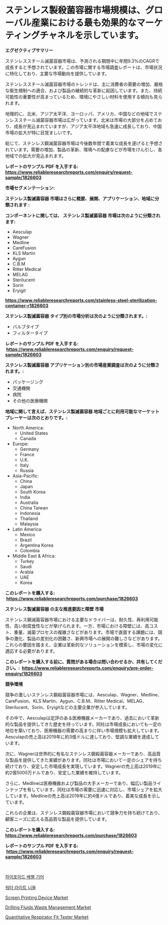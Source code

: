 <p><h1>ステンレス製殺菌容器市場規模は、グローバル産業における最も効果的なマーケティングチャネルを示しています。</h1></p><p><strong>エグゼクティブサマリー</strong></p>
<p><p>ステンレススチール滅菌容器市場は、予測される期間中に年間9.3%のCAGRで成長すると予想されています。この市場に関する市場調査レポートは、市場状況に特化しており、主要な市場動向を提供しています。</p><p>ステンレススチール滅菌容器市場のトレンドは、主に消費者の需要の増加、厳格な衛生規制への適合、および製品の継続的な革新に起因しています。また、持続可能性の重要性が高まっているため、環境にやさしい材料を使用する傾向も見られます。</p><p>地理的に、北米、アジア太平洋、ヨーロッパ、アメリカ、中国などの地域でステンレススチール滅菌容器市場は広がっています。北米は市場の大部分を占めており、成長が見込まれていますが、アジア太平洋地域も急速に成長しており、中国市場の拡大が特に目覚ましいです。</p><p>総じて、ステンレス鋼滅菌容器市場は今後数年間で着実な成長を遂げると予想されています。需要の増加、製品の革新、環境への配慮などが市場をけん引し、各地域での拡大が見込まれます。</p></p>
<p><strong>レポートのサンプル PDF を入手する: <a href="https://www.reliableresearchreports.com/enquiry/request-sample/1826603">https://www.reliableresearchreports.com/enquiry/request-sample/1826603</a></strong></p>
<p><strong>市場セグメンテーション:</strong></p>
<p><strong> ステンレス製滅菌容器 市場はさらに概要、展開、アプリケーション、地域に分類されます :</strong></p>
<p><strong>コンポーネントに関しては、 ステンレス製滅菌容器 市場は次のように分類されます: &nbsp;</strong></p>
<p><ul><li>Aesculap</li><li>Wagner</li><li>Medline</li><li>CareFusion</li><li>KLS Martin</li><li>Aygun</li><li>C.B.M</li><li>Ritter Medical</li><li>MELAG</li><li>Sterilucent</li><li>Sorin</li><li>Eryigit</li></ul></p>
<p><strong><a href="https://www.reliableresearchreports.com/stainless-steel-sterilization-container-r1826603">https://www.reliableresearchreports.com/stainless-steel-sterilization-container-r1826603</a></strong></p>
<p><strong> ステンレス製滅菌容器 タイプ別の市場分析は次のように分類されます。:</strong></p>
<p><ul><li>バルブタイプ</li><li>フィルタータイプ</li></ul></p>
<p><strong>レポートのサンプル PDF を入手する: &nbsp;<a href="https://www.reliableresearchreports.com/enquiry/request-sample/1826603">https://www.reliableresearchreports.com/enquiry/request-sample/1826603</a></strong></p>
<p><strong> ステンレス製滅菌容器 アプリケーション別の市場産業調査は次のように分類されます。:</strong></p>
<p><ul><li>パッケージング</li><li>交通機関</li><li>病院</li><li>その他の医療機関</li></ul></p>
<p><strong>地域に関して言えば、ステンレス製滅菌容器 地域ごとに利用可能なマーケットプレーヤーは次のとおりです。:</strong></p>
<p><ul>
    <li>
        North America:
        <ul>
            <li>United States</li>
            <li>Canada</li>
        </ul>
    </li>
    <li>
        Europe:
        <ul>
            <li>Germany</li>
            <li>France</li>
            <li>U.K.</li>
            <li>Italy</li>
            <li>Russia</li>
        </ul>
    </li>
    <li>
        Asia-Pacific:
        <ul>
            <li>China</li>
            <li>Japan</li>
            <li>South Korea</li>
            <li>India</li>
            <li>Australia</li>
            <li>China Taiwan</li>
            <li>Indonesia</li>
            <li>Thailand</li>
            <li>Malaysia</li>
        </ul>
    </li>
    <li>
        Latin America:
        <ul>
            <li>Mexico</li>
            <li>Brazil</li>
            <li>Argentina Korea</li>
            <li>Colombia</li>
        </ul>
    </li>
    <li>
        Middle East & Africa:
        <ul>
            <li>Turkey</li>
            <li>Saudi</li>
            <li>Arabia</li>
            <li>UAE</li>
            <li>Korea</li>
        </ul>
    </li>
    </ul></p>
<p><strong>このレポートを購入する: &nbsp;<a href="https://www.reliableresearchreports.com/purchase/1826603">https://www.reliableresearchreports.com/purchase/1826603</a></strong></p>
<p><strong>ステンレス製滅菌容器 の主な推進要因と障壁 市場</strong></p>
<p><p>ステンレス鋼滅菌容器市場における主要なドライバーは、耐久性、再利用可能性、高い耐腐食性などが挙げられます。一方、市場における障壁には、高コスト、重量、滅菌プロセスの複雑さなどがあります。市場で直面する課題には、競争の激化、製品の差別化の困難さ、新興市場への展開の難しさなどがあります。これらの要因を踏まえ、企業は革新的なソリューションを模索し、市場の変化に適応する必要があります。</p></p>
<p><strong>このレポートを購入する前に、質問がある場合は問い合わせるか、共有してください。:&nbsp; <a href="https://www.reliableresearchreports.com/enquiry/pre-order-enquiry/1826603">https://www.reliableresearchreports.com/enquiry/pre-order-enquiry/1826603</a></strong></p>
<p><strong>競争環境</strong></p>
<p><p>競争の激しいステンレス鋼殺菌容器市場には、Aesculap、Wagner、Medline、CareFusion、KLS Martin、Aygun、C.B.M、Ritter Medical、MELAG、Sterilucent、Sorin、Eryigitなどの主要企業が参入しています。</p><p>その中で、Aesculapは定評のある医療機器メーカーであり、過去において革新的な製品を提供してきた歴史を持っています。同社は市場成長においても一定の地位を築いており、医療機器の需要の高まりに伴い市場規模も拡大しています。Aesculapの売上高は2019年に約3億ドルに達しており、堅調な業績を達成しています。</p><p>次に、Wagnerは世界的に有名なステンレス鋼殺菌容器メーカーであり、高品質な製品を提供してきた実績があります。同社は市場において一定のシェアを持ち続けており、安定した市場成長を実現しています。Wagnerの売上高は2019年に約2億5000万ドルであり、安定した業績を維持しています。</p><p>さらに、Medlineは医療機器および製品の大手メーカーであり、幅広い製品ラインナップを有しています。同社は市場の需要に迅速に対応し、市場シェアを拡大しています。Medlineの売上高は2019年に約4億ドルであり、着実な成長を示しています。</p><p>これらの企業は、ステンレス鋼殺菌容器市場において競争力を持ち続けており、顧客ニーズに応える高品質な製品を提供しています。</p></p>
<p><strong>このレポートを購入する: &nbsp; <a href="https://www.reliableresearchreports.com/purchase/1826603">https://www.reliableresearchreports.com/purchase/1826603</a></strong></p>
<p><strong>レポートのサンプル PDF を入手する: &nbsp;<a href="https://www.reliableresearchreports.com/enquiry/request-sample/1826603">https://www.reliableresearchreports.com/enquiry/request-sample/1826603</a></strong><strong></strong></p>
<p>&nbsp;</p>
<p><p><a href="https://medium.com/@karenturner47/%ED%95%98%EC%9D%B4%ED%8F%AC%EC%9D%B4%EB%93%9C-%EB%B9%84%EB%B2%A8-%EA%B8%B0%EC%96%B4-%EC%8B%9C%EC%9E%A5-%EB%B6%84%EC%84%9D-cagr-%EC%8B%9C%EC%9E%A5-%EC%84%B8%EB%B6%84%ED%99%94-%EB%B0%8F-%EA%B8%80%EB%A1%9C%EB%B2%8C-%EC%82%B0%EC%97%85-%EA%B0%9C%EC%9A%94-94bf019c1968">하이포이드 베벨 기어</a></p><p><a href="https://medium.com/@mehereenadusoye/%EB%AC%BC-%EB%B9%9B-%EB%B0%94%EB%8A%98-%EC%8B%9C%EC%9E%A5-%EC%A2%85%EB%A5%98-%EC%9D%91%EC%9A%A9-%EB%B0%8F-%EC%A7%80%EB%A6%AC%EC%97%90-%EB%8C%80%ED%95%9C-%EC%A2%85%ED%95%A9-%ED%8F%89%EA%B0%80-cec6ceb2129e">워터 라이트 니들</a></p><p><a href="https://github.com/guneycigdem35/Market-Research-Report-List-3/blob/main/screen-printing-device-market.md">Screen Printing Device Market</a></p><p><a href="https://www.linkedin.com/pulse/drilling-fluids-waste-management-market-analysis-its-cagr-segmentation-jr6jf?trackingId=bbAzBxx%2FllSd9A6C5NG84g%3D%3D">Drilling Fluids Waste Management Market</a></p><p><a href="https://github.com/biheemgalvinlouises6hokrh3h/Market-Research-Report-List-2/blob/main/quantitative-respirator-fit-tester-market.md">Quantitative Respirator Fit Tester Market</a></p></p>